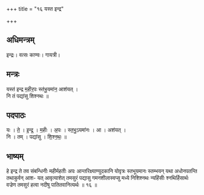 +++
title = "१६ यस्त इन्द्र"

+++
## अधिमन्त्रम्
इन्द्रः। वत्सः काण्वः। गायत्री।

## मन्त्रः
यस्त॑ इन्द्र म॒हीर॒पः स्त॑भू॒यमा॑न॒ आश॑यत् ।  
नि तं पद्या॑सु शिश्नथः ॥

## पदपाठः
यः । ते॒ । इ॒न्द्र॒ । म॒हीः । अ॒पः । स्त॒भु॒ऽयमा॑नः । आ । अश॑यत् ।  
नि । तम् । पद्या॑सु । शि॒श्न॒थः॒ ॥

## भाष्यम्
हे इन्द्र ते तव संबन्धिनीः महीर्महतीः अपः आन्तरिक्ष्याण्युदकानि योवृत्रः स्तभूयमानः स्तम्भयन् यथा अधोनपतन्ति तथाकुर्वन् आश- यत् आवृत्याशेत् तमसुरं पद्यासु गमनशीलास्वप्सु मध्ये निशिश्नथः न्यहिंसीः श्नथिर्हिसार्थः वज्रेण तमसुरं हत्वा नदीषु पातितवानित्यर्थः ॥ १६ ॥